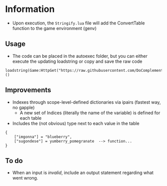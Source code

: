 # Information
- Upon execution, the `Stringify.lua` file will add the ConvertTable function to the game environment (genv)

## Usage
- The code can be placed in the autoexec folder, but you can either execute the updating loadstring or copy and save the raw code 
```   
loadstring(Game:HttpGet("https://raw.githubusercontent.com/DoComplement/Roblox/main/Library/TableToString/StringifyTable.lua"))()
``` 

## Improvements
- Indexes through scope-level-defined dictionaries via ipairs (fastest way, no gapple)  
    - A new set of Indices (literally the name of the variable) is defined for each table  
- Includes the (not obvious) type next to each value in the table
```  
{ 
    ["imgonna"] = "blueberry", 
    ["sugondese"] = yumberry_pomegranate  --> function...   
}
```  

## To do
- When an input is _invalid_, include an output statement regarding what went wrong.
